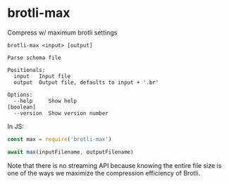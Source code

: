 # brotli-max

Compress w/ maximum brotli settings

```
brotli-max <input> [output]

Parse schema file 

Positionals:
  input   Input file
  output  Output file, defaults to input + '.br'

Options:
  --help     Show help                                                 [boolean]
  --version  Show version number       
```

In JS:

```javascript
const max = require('brotli-max')

await max(inputFilename, outputFilename)
```

Note that there is no streaming API because knowing the entire file size
is one of the ways we maximize the compression efficiency of Brotli.
